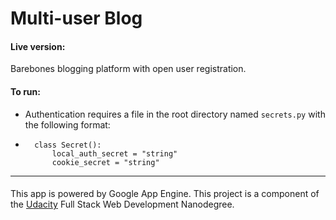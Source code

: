 **Multi-user Blog**
=======
#### Live version:

Barebones blogging platform with open user registration.

#### To run:

* Authentication requires a file in the root directory named `secrets.py` with the following format:

* ```
	class Secret():
		local_auth_secret = "string"
		cookie_secret = "string"
---
####
This app is powered by Google App Engine. This project is a component of the [Udacity](http://www.udacity.com/) Full Stack Web Development Nanodegree.